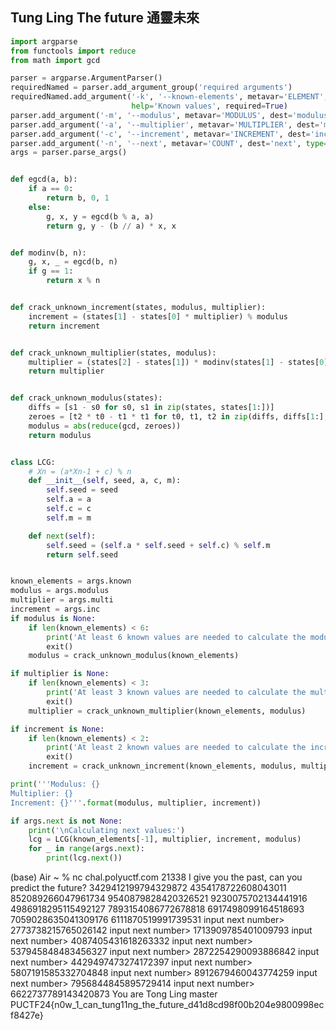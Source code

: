 ## Tung Ling The future 通靈未來

```py
import argparse
from functools import reduce
from math import gcd

parser = argparse.ArgumentParser()
requiredNamed = parser.add_argument_group('required arguments')
requiredNamed.add_argument('-k', '--known-elements', metavar='ELEMENT', dest='known', nargs='+', type=int,
                           help='Known values', required=True)
parser.add_argument('-m', '--modulus', metavar='MODULUS', dest='modulus', type=int, help='LCG modulus')
parser.add_argument('-a', '--multiplier', metavar='MULTIPLIER', dest='multi', type=int, help='LCG multiplier')
parser.add_argument('-c', '--increment', metavar='INCREMENT', dest='inc', type=int, help='LCG increment')
parser.add_argument('-n', '--next', metavar='COUNT', dest='next', type=int, help='Calculate next values')
args = parser.parse_args()


def egcd(a, b):
    if a == 0:
        return b, 0, 1
    else:
        g, x, y = egcd(b % a, a)
        return g, y - (b // a) * x, x


def modinv(b, n):
    g, x, _ = egcd(b, n)
    if g == 1:
        return x % n


def crack_unknown_increment(states, modulus, multiplier):
    increment = (states[1] - states[0] * multiplier) % modulus
    return increment


def crack_unknown_multiplier(states, modulus):
    multiplier = (states[2] - states[1]) * modinv(states[1] - states[0], modulus) % modulus
    return multiplier


def crack_unknown_modulus(states):
    diffs = [s1 - s0 for s0, s1 in zip(states, states[1:])]
    zeroes = [t2 * t0 - t1 * t1 for t0, t1, t2 in zip(diffs, diffs[1:], diffs[2:])]
    modulus = abs(reduce(gcd, zeroes))
    return modulus


class LCG:
    # Xn = (a*Xn-1 + c) % n
    def __init__(self, seed, a, c, m):
        self.seed = seed
        self.a = a
        self.c = c
        self.m = m

    def next(self):
        self.seed = (self.a * self.seed + self.c) % self.m
        return self.seed


known_elements = args.known
modulus = args.modulus
multiplier = args.multi
increment = args.inc
if modulus is None:
    if len(known_elements) < 6:
        print('At least 6 known values are needed to calculate the modulus')
        exit()
    modulus = crack_unknown_modulus(known_elements)

if multiplier is None:
    if len(known_elements) < 3:
        print('At least 3 known values are needed to calculate the multiplier')
        exit()
    multiplier = crack_unknown_multiplier(known_elements, modulus)

if increment is None:
    if len(known_elements) < 2:
        print('At least 2 known values are needed to calculate the increment')
        exit()
    increment = crack_unknown_increment(known_elements, modulus, multiplier)

print('''Modulus: {}
Multiplier: {}
Increment: {}'''.format(modulus, multiplier, increment))

if args.next is not None:
    print('\nCalculating next values:')
    lcg = LCG(known_elements[-1], multiplier, increment, modulus)
    for _ in range(args.next):
        print(lcg.next())

```

(base) Air ~ % nc chal.polyuctf.com 21338
I give you the past, can you predict the future?
3429412199794329872
4354178722608043011
852089266047961734
9540879828420326521
9230075702134441916
4986918295115492127
7893154086772678818
6917498099164518693
7059028635041309176
6111870519991739531
input next number> 2773738215765026142
input next number> 1713909785401009793
input next number> 4087405431618263332
input next number> 537945848483456327
input next number> 2872254290093886842
input next number> 4429497473274172397
input next number> 5807191585332704848
input next number> 8912679460043774259
input next number> 7956844845895729414
input next number> 6622737789143420873
You are Tong Ling master
PUCTF24{n0w_1_can_tung11ng_the_future_d41d8cd98f00b204e9800998ecf8427e}